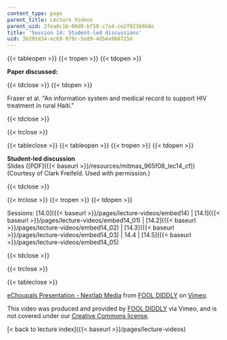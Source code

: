 ```yaml
---
content_type: page
parent_title: Lecture Videos
parent_uid: 2fea8c16-00d0-bf58-c7a4-ce2f92360b8e
title: 'Session 14: Student-led discussions'
uid: 3b291d34-ec69-979c-5e89-4d54a9b8725d
---
```


{{< tableopen >}}
{{< tropen >}}
{{< tdopen >}}


**Paper discussed:**


{{< tdclose >}}
{{< tdopen >}}


Fraser et al. "An information system and medical record to support HIV treatment in rural Haiti."


{{< tdclose >}}

{{< trclose >}}

{{< tableclose >}}
{{< tableopen >}}
{{< tropen >}}
{{< tdopen >}}


**Student-led discussion**  
Slides ([PDF]({{< baseurl >}}/resources/mitmas_965f08_lec14_cf)) (Courtesy of Clark Freifeld. Used with permission.)


{{< tdclose >}}

{{< trclose >}}
{{< tropen >}}
{{< tdopen >}}


Sessions: [14.0]({{< baseurl >}}/pages/lecture-videos/embed14) | [14.1]({{< baseurl >}}/pages/lecture-videos/embed14_01) | [14.2]({{< baseurl >}}/pages/lecture-videos/embed14_02) | [14.3]({{< baseurl >}}/pages/lecture-videos/embed14_03) | 14.4 | [14.5]({{< baseurl >}}/pages/lecture-videos/embed14_05)


{{< tdclose >}}

{{< trclose >}}

{{< tableclose >}}

[eChoupals Presentation - Nextlab Media](https://vimeo.com/2053155) from [FOOL DIDDLY](https://vimeo.com/user717518) on [Vimeo](https://vimeo.com).

This video was produced and provided by [FOOL DIDDLY](https://vimeo.com/2053155) via Vimeo, and is not covered under our [Creative Commons license](/terms/#cc).

[< back to lecture index]({{< baseurl >}}/pages/lecture-videos)